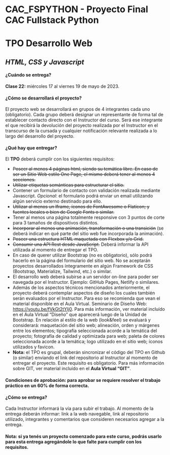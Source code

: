# CAC_FSPYTHON - Proyecto Final CAC Fullstack Python
# TPO Desarrollo Web
## _HTML, CSS y Javascript_

#### **¿Cuándo se entrega?**
**Clase 22:** miércoles 17 al viernes 19 de mayo de 2023.

#### **¿Cómo se desarrollará el proyecto?**
El proyecto web se desarrollará en grupos de 4 integrantes cada uno (obligatorio). Cada grupo deberá designar un representante de forma tal de establecer contacto directo con el Instructor del curso. Será ese integrante el que recibirá la devolución del proyecto realizada por el Instructor en el transcurso de la cursada y cualquier notificación relevante realizada a lo largo del desarrollo del proyecto.

#### **¿Qué hay que entregar?**
El **TPO** deberá cumplir con los siguientes requisitos:
- ~~Poseer al menos 4 páginas html, siendo su temática libre. En caso de ser un Sitio Web estilo One Page, el mismo deberá tener al menos 4 secciones.~~
- ~~Utilizar etiquetas semánticas para estructurar el sitio.~~
- Contener un formulario de contacto con validación realizada mediante Javascript.
_Opcional_: el formulario podrá enviar un email utilizando algún servicio externo destinado para ello.
- ~~Utilizar al menos un Iframe, íconos de FontAwesome o Flaticon; y fuentes locales o bien de Google Fonts o similar.~~
- Tener al menos una página totalmente responsive con 3 puntos de corte para 3 tamaños de dispositivos distintos.
- ~~Incorporar al menos una animación, transformación o una transición~~ (se deberá indicar en qué parte del sitio web fue incorporada la animación).
- ~~Poseer una estructura HTML maquetada con Flexbox y/o Grid.~~
- ~~Consumir una API Rest desde JavaScript.~~ Deberá informar la API utilizada al momento de entregar el TPO.
- En caso de querer utilizar Bootstrap (no es obligatorio), sólo podrá hacerlo en la página del formulario del sitio web. No se aceptarán proyectos desarrollados íntegramente en algún Framework de CSS (Bootstrap, Materialize, Tailwind, etc.) o similar.
- El desarrollo web deberá subirse a un servidor on-line para poder ser navegada por el Instructor. Ejemplo: GitHub Pages, Netlify o similares.
- Además de los aspectos técnicos mencionados anteriormente, el proyecto deberá contemplar aspectos de diseño los cuales también serán evaluados por el Instructor. Para eso se recomienda que vean el material disponible en el Aula Virtual. Seminario de Diseño Web: https://youtu.be/fVkGt2tYIj0. Para más información, ver material incluído en el Aula Virtual “Diseño” que aparecerá luego de la Unidad de Bootstrap. En relación al estilo de la web (look&feel) se evaluará y considerará: maquetación del sitio web; alineación, orden y márgenes entre los elementos; tipografía seleccionada acorde a la temática del proyecto; fotografía de calidad y optimizada para web; paleta de colores seleccionada acorde a la temática; logo utilizado en el sitio web; íconos utilizados y favicon.
- **Nota:** el TPO es grupal, deberán sincronizar el código del TPO en Github (o similar) enviando el link del repositorio al Instructor al momento de entregar el proyecto. Este requisito es obligatorio. Para más información sobre GIT, ver material incluído en el **Aula Virtual “GIT”**.

#### **Condiciones de aprobación:** para aprobar se requiere resolver el trabajo práctico en un 60% de forma correcta.

#### **¿Cómo se entrega?**
Cada Instructor informará la vía para subir el trabajo. Al momento de la entrega deberán informar: link a la web navegable, link al repositorio utilizado, integrantes y comentarios que consideren necesarios agregar a la entrega.
#### **Nota:** si ya tenés un proyecto comenzado para este curso, podrás usarlo para esta entrega agregándole lo que falte para cumplir con los requisitos.
